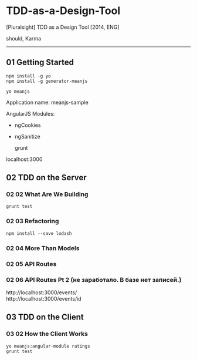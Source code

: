 # TDD-as-a-Design-Tool
[Pluralsight] TDD as a Design Tool [2014, ENG]  


should, Karma

___

## 01 Getting Started

    npm install -g yo
    npm install -g generator-meanjs

    yo meanjs

Application name: meanjs-sample

AngularJS Modules:

- ngCookies
- ngSanitize


    grunt

localhost:3000


## 02 TDD on the Server

### 02 02 What Are We Building

    grunt test


### 02 03 Refactoring

    npm install --save lodash


### 02 04 More Than Models  

### 02 05 API Routes

### 02 06 API Routes Pt 2 (не заработало. В базе нет записей.)

http://localhost:3000/events/  
http://localhost:3000/events/id


## 03 TDD on the Client

### 03 02 How the Client Works

    yo meanjs:angular-module ratings
    grunt test
